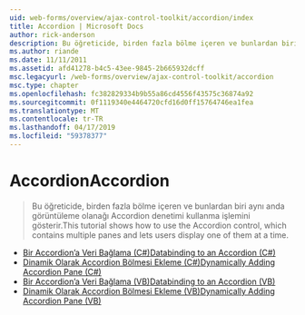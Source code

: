 ```yaml
---
uid: web-forms/overview/ajax-control-toolkit/accordion/index
title: Accordion | Microsoft Docs
author: rick-anderson
description: Bu öğreticide, birden fazla bölme içeren ve bunlardan biri aynı anda görüntüleme olanağı Accordion denetimi kullanma işlemini gösterir.
ms.author: riande
ms.date: 11/11/2011
ms.assetid: afd41278-b4c5-43ee-9845-2b665932dcff
msc.legacyurl: /web-forms/overview/ajax-control-toolkit/accordion
msc.type: chapter
ms.openlocfilehash: fc382829334b9b55a86cd4556f43575c36874a92
ms.sourcegitcommit: 0f1119340e4464720cfd16d0ff15764746ea1fea
ms.translationtype: MT
ms.contentlocale: tr-TR
ms.lasthandoff: 04/17/2019
ms.locfileid: "59378377"
---
```

# <a name="accordion"></a><span data-ttu-id="55e0d-103">Accordion</span><span class="sxs-lookup"><span data-stu-id="55e0d-103">Accordion</span></span>

> <span data-ttu-id="55e0d-104">Bu öğreticide, birden fazla bölme içeren ve bunlardan biri aynı anda görüntüleme olanağı Accordion denetimi kullanma işlemini gösterir.</span><span class="sxs-lookup"><span data-stu-id="55e0d-104">This tutorial shows how to use the Accordion control, which contains multiple panes and lets users display one of them at a time.</span></span>


- [<span data-ttu-id="55e0d-105">Bir Accordion’a Veri Bağlama (C#)</span><span class="sxs-lookup"><span data-stu-id="55e0d-105">Databinding to an Accordion (C#)</span></span>](databinding-to-an-accordion-cs.md)
- [<span data-ttu-id="55e0d-106">Dinamik Olarak Accordion Bölmesi Ekleme (C#)</span><span class="sxs-lookup"><span data-stu-id="55e0d-106">Dynamically Adding Accordion Pane (C#)</span></span>](dynamically-adding-an-accordion-pane-cs.md)
- [<span data-ttu-id="55e0d-107">Bir Accordion’a Veri Bağlama (VB)</span><span class="sxs-lookup"><span data-stu-id="55e0d-107">Databinding to an Accordion (VB)</span></span>](databinding-to-an-accordion-vb.md)
- [<span data-ttu-id="55e0d-108">Dinamik Olarak Accordion Bölmesi Ekleme (VB)</span><span class="sxs-lookup"><span data-stu-id="55e0d-108">Dynamically Adding Accordion Pane (VB)</span></span>](dynamically-adding-an-accordion-pane-vb.md)

